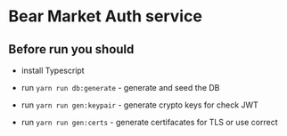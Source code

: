 # Bear Market Auth service

## Before run you should
- install Typescript

- run `yarn run db:generate` - generate and seed the DB
- run `yarn run gen:keypair` - generate crypto keys for check JWT
- run `yarn run gen:certs` - generate certifacates for TLS or use correct 
